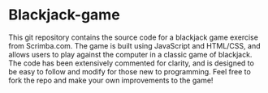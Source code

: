# Blackjack-game

This git repository contains the source code for a blackjack game exercise from Scrimba.com. The game is built using JavaScript and HTML/CSS, and allows users to play against the computer in a classic game of blackjack. The code has been extensively commented for clarity, and is designed to be easy to follow and modify for those new to programming. Feel free to fork the repo and make your own improvements to the game!
